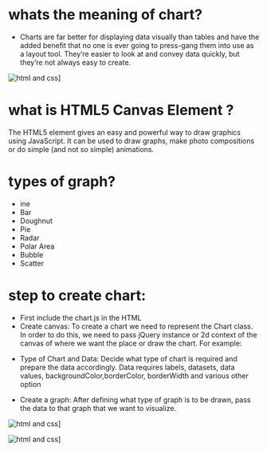 # whats the meaning of chart?
- Charts are far better for displaying data visually than tables and have the added benefit that no one is ever going to press-gang them into use as a layout tool. They’re easier to look at and convey data quickly, but they’re not always easy to create.


![ html and css](https://www.geeksforgeeks.org/wp-content/uploads/Screenshot-from-2018-07-03-12-00-44.png)]

#  what is HTML5 Canvas Element ?
The HTML5 element gives an easy and powerful way to draw graphics using JavaScript. It can be used to draw graphs, make photo compositions or do simple (and not so simple) animations.
# types of graph?
- ine
- Bar
- Doughnut
- Pie
- Radar
- Polar Area
- Bubble
- Scatter

# step to create chart:
- First include the chart.js in the HTML
- Create canvas: To create a chart we need to represent the Chart class. In order to do this, we need to pass jQuery instance or 2d context of the canvas of where we want the place or draw the chart.
For example:

<canvas id = ”chart” width=”900” height = “900”> </canvas>

- Type of Chart and Data: Decide what type of chart is required and prepare the data accordingly. Data requires labels, datasets, data values, backgroundColor,borderColor, borderWidth and various other option

- Create a graph: After defining what type of graph is to be drawn, pass the data to that graph that we want to visualize.

![ html and css](https://cms-assets.tutsplus.com/uploads/users/48/posts/28129/image/JS-code%20(1).png)]

![ html and css](https://wpdatatables.com/wp-content/uploads/2020/12/Chart.js-Rounded-Bars.jpg)]